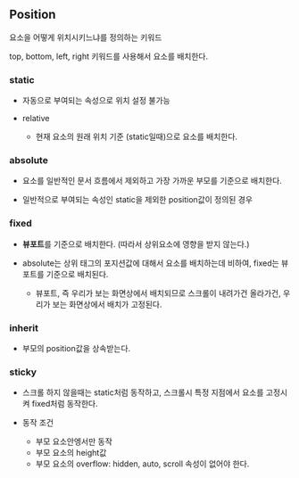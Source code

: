 ## Position

요소을 어떻게 위치시키느냐를 정의하는 키워드

top, bottom, left, right 키워드를 사용해서 요소를 배치한다.

### static

- 자동으로 부여되는 속성으로 위치 설정 불가능
- relative

  - 현재 요소의 원래 위치 기준 (static일때)으로 요소를 배치한다.

### absolute

- 요소를 일반적인 문서 흐름에서 제외하고 가장 가까운 부모를 기준으로 배치한다.

- 일반적으로 부여되는 속성인 static을 제외한 position값이 정의된 경우

### fixed

- **뷰포트**를 기준으로 배치한다. (따라서 상위요소에 영향을 받지 않는다.)

- absolute는 상위 태그의 포지션값에 대해서 요소를 배치하는데 비하여, fixed는 뷰포트를 기준으로 배치된다.

  - 뷰포트, 즉 우리가 보는 화면상에서 배치되므로 스크롤이 내려가건 올라가건, 우리가 보는 화면상에서 배치가 고정된다.

### inherit

- 부모의 position값을 상속받는다.

### sticky

- 스크롤 하지 않을때는 static처럼 동작하고, 스크롤시 특정 지점에서 요소를 고정시켜 fixed처럼 동작한다.

- 동작 조건
  - 부모 요소안엥서만 동작
  - 부모 요소의 height값
  - 부모 요소의 overflow: hidden, auto, scroll 속성이 없어야 한다.
